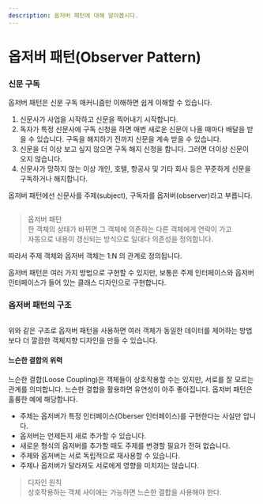 ```yaml
---
description: 옵저버 패턴에 대해 알아봅시다.
---
```


# 옵저버 패턴(Observer Pattern)

### **신문 구독**

옵저버 패턴은 신문 구독 매커니즘만 이해하면 쉽게 이해할 수 있습니다.

1. 신문사가 사업을 시작하고 신문을 찍어내기 시작합니다.
2. 독자가 특정 신문사에 구독 신청을 하면 매번 새로운 신문이 나올 때마다 배달을 받을 수 있습니다. 구독을 해지하기 전까지 신문을 계속 받을 수 있습니다.
3. 신문을 더 이상 보고 싶지 않으면 구독 해지 신청을 합니다. 그러면 더이상 신문이 오지 않습니다.
4. 신문사가 망하지 않는 이상 개인, 호텔, 항공사 및 기타 회사 등은 꾸준하게 신문을 구독하거나 해지합니다.

옵저버 패턴에선 신문사를 주제(subject), 구독자를 옵저버(observer)라고 부릅니다.

<figure><img src="https://blog.kakaocdn.net/dn/PxMUU/btsD3JeqpP8/VJVOCaWdcRizwoZEQT1VRk/img.jpg" alt=""><figcaption></figcaption></figure>

> 옵저버 패턴\
> 한 객체의 상태가 바뀌면 그 객체에 의존하는 다른 객체에게 연락이 가고\
> 자동으로 내용이 갱신되는 방식으로 일대다 의존성을 정의합니다.

&#x20;

따라서 주제 객체와 옵저버 객체는 1:N 의 관계로 정의됩니다.

옵저버 패턴은 여러 가지 방법으로 구현할 수 있지만, 보통은 주제 인터페이스와 옵저버 인터페이스가 들어 있는 클래스 디자인으로 구현합니다.

### **옵저버 패턴의 구조**

<figure><img src="https://blog.kakaocdn.net/dn/dSnKds/btsD3GvfdOZ/zyuvC6XJpKQ1xGRldMCPsk/img.jpg" alt=""><figcaption></figcaption></figure>

위와 같은 구조로 옵저버 패턴을 사용하면 여러 객체가 동일한 데이터를 제어하는 방법보다 더 깔끔한 객체지향 디자인을 만들 수 있습니다.

#### **느슨한 결합의 위력**

느슨한 결합(Loose Coupling)은 객체들이 상호작용할 수는 있지만, 서로를 잘 모르는 관계를 의미합니다. 느슨한 결합을 활용하면 유연성이 아주 좋아집니다. 옵저버 패턴은 훌륭한 예에 해당합니다.

* 주제는 옵저버가 특정 인터페이스(Oberser 인터페이스)를 구현한다는 사실만 압니다.
* 옵저버는 언제든지 새로 추가할 수 있습니다.
* 새로운 형식의 옵저버를 추가할 때도 주제를 변경할 필요가 전혀 없습니다.
* 주제와 옵저버는 서로 독립적으로 재사용할 수 있습니다.
* 주제나 옵저버가 달라져도 서로에게 영향을 미치지는 않습니다.

> 디자인 원칙\
> 상호작용하는 객체 사이에는 가능하면 느슨한 결합을 사용해야 한다.
